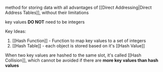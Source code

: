 method for storing data with all advantages of [[Direct Addressing|Direct Address Tables]], without their limitations

key values **DO NOT** need to be integers

Key Ideas:
1. [[Hash Function]] - Function to map key values to a set of integers
2. [[Hash Table]] - each object is stored based on it's [[Hash Value]]

When two key values are hashed to the same slot, it's called [[Hash Collision]], which cannot be avoided if there are **more key values than hash values** 